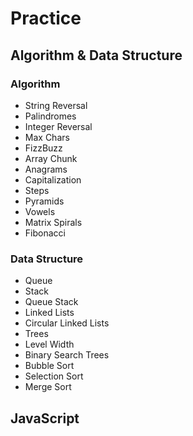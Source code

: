 # Practice

## Algorithm & Data Structure
### Algorithm
- String Reversal
- Palindromes
- Integer Reversal
- Max Chars
- FizzBuzz
- Array Chunk
- Anagrams
- Capitalization
- Steps
- Pyramids
- Vowels
- Matrix Spirals
- Fibonacci

### Data Structure
- Queue
- Stack
- Queue Stack
- Linked Lists
- Circular Linked Lists
- Trees
- Level Width
- Binary Search Trees
- Bubble Sort
- Selection Sort
- Merge Sort

## JavaScript

